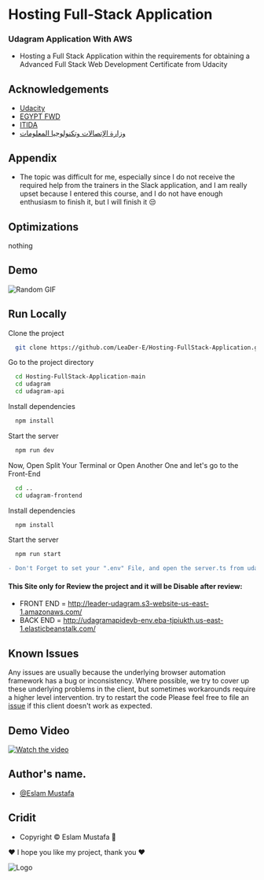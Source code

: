
# Hosting Full-Stack Application

### Udagram Application With AWS
* Hosting a Full Stack Application within the requirements for obtaining a Advanced Full Stack Web Development Certificate from Udacity


## Acknowledgements

 - [Udacity](https://www.udacity.com/)
 - [EGYPT FWD](https://egfwd.com/?utm_source=googlesearch&utm_medium=ads&utm_campaign=branding&utm_adgroup=fwd&gclid=Cj0KCQiAj4ecBhD3ARIsAM4Q_jHmZXCkCy4Iy1F_Sjb2LZFvOEq9KGos0KSUszADXr0Uhx-772wwv9oaAidcEALw_wcB)
 - [ITIDA](https://itida.gov.eg/Arabic/Pages/default.aspx)
 - [وزارة الإتصالات وتكنولوجيا المعلومات](https://mcit.gov.eg/ar)


## Appendix

* The topic was difficult for me, especially since I do not receive the required help from the trainers in the Slack application, and I am really upset because I entered this course, and I do not have enough enthusiasm to finish it, but I will finish it 😒

## Optimizations
nothing


## Demo

![Random GIF](https://media3.giphy.com/media/ukMiDlCmdv2og/giphy.gif?cid=ecf05e47f2jf89u7x9zu519941aq3yqdvqiac8iw6i9tbw4h&rid=giphy.gif&ct=g)

## Run Locally

Clone the project

```bash
  git clone https://github.com/LeaDer-E/Hosting-FullStack-Application.git
```

Go to the project directory

```bash
  cd Hosting-FullStack-Application-main
  cd udagram
  cd udagram-api
```

Install dependencies

```bash
  npm install
```

Start the server

```bash
  npm run dev
```

Now, Open Split Your Terminal or Open Another One and let's go to the Front-End
```bash
  cd ..
  cd udagram-frontend
```

Install dependencies

```bash
  npm install
```

Start the server

```bash
  npm run start
```

```diff
- Don't Forget to set your ".env" File, and open the server.ts from udacity-api, and make sure the database are works fine
```


#### This Site only for Review the project and it will be Disable after review:
* FRONT END = http://leader-udagram.s3-website-us-east-1.amazonaws.com/
* BACK END = http://udagramapidevb-env.eba-tjpiukth.us-east-1.elasticbeanstalk.com/


## Known Issues

Any issues are usually because the underlying browser automation framework has a
bug or inconsistency. Where possible, we try to cover up these underlying
problems in the client, but sometimes workarounds require a higher level
intervention.
try to restart the code
Please feel free to file an [issue][issue] if this client doesn't work as
expected.

[issue]: https://github.com/LeaDer-E/Hosting-FullStack-Application/issues/new

## Demo Video
[![Watch the video](https://user-images.githubusercontent.com/99460904/179158938-e161db4b-c111-446a-ab21-0da683a6e8d2.png)](https://youtu.be/TU2rtG3TuGQ)



## Author's name.
- [@Eslam Mustafa](https://github.com/LeaDer-E/)


## Cridit

- Copyright © Eslam Mustafa 🌹


♥ I hope you like my project, thank you ♥


![Logo](https://s3-us-west-1.amazonaws.com/udacity-content/rebrand/svg/logo.min.svg)


